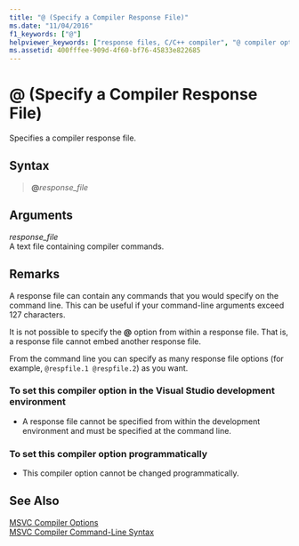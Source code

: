 ```yaml
---
title: "@ (Specify a Compiler Response File)"
ms.date: "11/04/2016"
f1_keywords: ["@"]
helpviewer_keywords: ["response files, C/C++ compiler", "@ compiler option", "cl.exe compiler, specifying response files"]
ms.assetid: 400fffee-909d-4f60-bf76-45833e822685
---
```

# @ (Specify a Compiler Response File)

Specifies a compiler response file.

## Syntax

> **\@**<em>response_file</em>

## Arguments

*response_file*<br/>
A text file containing compiler commands.

## Remarks

A response file can contain any commands that you would specify on the command line. This can be useful if your command-line arguments exceed 127 characters.

It is not possible to specify the **\@** option from within a response file. That is, a response file cannot embed another response file.

From the command line you can specify as many response file options (for example, `@respfile.1 @respfile.2`) as you want.

### To set this compiler option in the Visual Studio development environment

- A response file cannot be specified from within the development environment and must be specified at the command line.

### To set this compiler option programmatically

- This compiler option cannot be changed programmatically.

## See Also

[MSVC Compiler Options](compiler-options.md)<br/>
[MSVC Compiler Command-Line Syntax](compiler-command-line-syntax.md)
